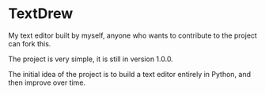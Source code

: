 # TextDrew

My text editor built by myself, anyone who wants to contribute to the project can fork this.

The project is very simple, it is still in version 1.0.0.

The initial idea of ​​the project is to build a text editor entirely in Python, and then improve over time.


